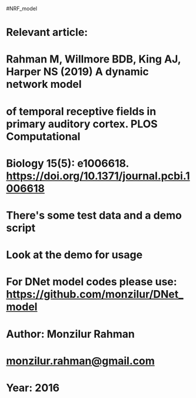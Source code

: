 #NRF_model
#
# Relevant article:
# Rahman M, Willmore BDB, King AJ, Harper NS (2019) A dynamic network model 
# of temporal receptive fields in primary auditory cortex. PLOS Computational 
# Biology 15(5): e1006618. https://doi.org/10.1371/journal.pcbi.1006618
#
# There's some test data and a demo script
# Look at the demo for usage
#
# For DNet model codes please use: https://github.com/monzilur/DNet_model
#
# Author: Monzilur Rahman
# monzilur.rahman@gmail.com
# Year: 2016
